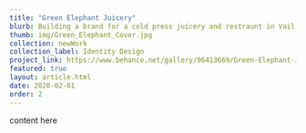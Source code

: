 ```yaml
---
title: "Green Elephant Juicery"
blurb: Building a brand for a cold press juicery and restraunt in Vail Colorado. Was contracted to design their logo and give them the foundational pieces of their brand.
thumb: img/Green_Elephant_Cover.jpg
collection: newWork
collection_label: Identity Design
project_link: https://www.behance.net/gallery/96413669/Green-Elephant-Juicery
featured: true
layout: article.html
date: 2020-02-01
order: 2
---
```


content here
